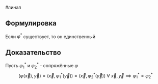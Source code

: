 #линал 
## Формулировка
Если $\varphi^{*}$ существует, то он единственный
## Доказательство
Пусть $\varphi^{*}_1$ и $\varphi^{*}_2$ - сопряжённые $\varphi$
$$(\varphi(\vec{x}), \vec{y}) = (\vec{x}, \varphi^{*}_1 (\vec{y})) = (\vec{x}, \varphi^{*}_2 (\vec{y})) \ \forall \ \vec{x}, \vec{y} \implies \varphi^{*}_1 = \varphi^{*}_2$$